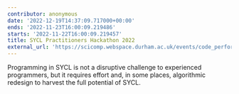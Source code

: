 ```yaml
---
contributor: anonymous
date: '2022-12-19T14:37:09.717000+00:00'
ends: '2022-11-23T16:00:09.219486'
starts: '2022-11-22T16:00:09.219457'
title: SYCL Practitioners Hackathon 2022
external_url: 'https://scicomp.webspace.durham.ac.uk/events/code_performance_series/sycl-practitioners-hackathon-2022-user-group-meeting/'
---
```


Programming in SYCL is not a disruptive challenge to experienced programmers, but it requires effort and, in some
places, algorithmic redesign to harvest the full potential of SYCL. 
